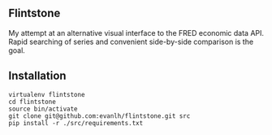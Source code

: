 ## Flintstone
My attempt at an alternative visual interface to the FRED economic data API. Rapid searching of series and convenient side-by-side comparison is the goal.

## Installation
```
virtualenv flintstone
cd flintstone
source bin/activate
git clone git@github.com:evanlh/flintstone.git src
pip install -r ./src/requirements.txt
````
